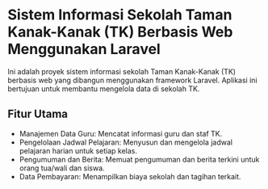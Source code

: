 # Sistem Informasi Sekolah Taman Kanak-Kanak (TK) Berbasis Web Menggunakan Laravel

Ini adalah proyek sistem informasi sekolah Taman Kanak-Kanak (TK) berbasis web yang dibangun menggunakan framework Laravel. Aplikasi ini bertujuan untuk membantu mengelola data di sekolah TK.

## Fitur Utama

-   Manajemen Data Guru: Mencatat informasi guru dan staf TK.
-   Pengelolaan Jadwal Pelajaran: Menyusun dan mengelola jadwal pelajaran harian untuk setiap kelas.
-   Pengumuman dan Berita: Memuat pengumuman dan berita terkini untuk orang tua/wali dan siswa.
-   Data Pembayaran: Menampilkan biaya sekolah dan tagihan terkait.
